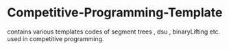 # Competitive-Programming-Template

contains various templates codes of segment trees , dsu , binaryLifting etc. used in competitive programming.
